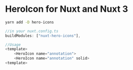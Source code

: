 # HeroIcon for Nuxt and Nuxt 3

```bash
yarn add -D hero-icons
```

```javascript
//in your nuxt.config.ts
buildModules: ["nuxt-hero-icons"],
```

```javascript
//Usage
<template>
    <HeroIcon name="annotation">
    <HeroIcon name="annotation" solid>
<template>
```